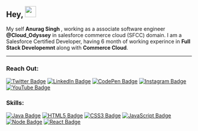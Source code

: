 <h2 align="left">Hey, <img src="https://raw.githubusercontent.com/MartinHeinz/MartinHeinz/master/wave.gif" width="30px"></h2>
<p>My self <b> Anurag Singh </b>, working as a associate software engineer <b>@Cloud_Odyssey</b> in salesforce commerce cloud (SFCC) domain. I am a Salesforce Certified Developer, having 6 month of working experince in <b> Full Stack Developemnt </b> along with <b> Commerce Cloud</b>.</p>

<hr>
<h3 align="left">Reach Out: </h3>

[![Twitter Badge](https://img.shields.io/badge/Twitter-Profile-informational?style=flat&logo=twitter&logoColor=white&color=1CA2F1)](https://twitter.com/anurags_me)
[![LinkedIn Badge](https://img.shields.io/badge/LinkedIn-Profile-informational?style=flat&logo=linkedin&logoColor=white&color=0D76A8)](https://www.linkedin.com/in/anuragsingh6886/)
[![CodePen Badge](https://img.shields.io/badge/CodePen-Profile-informational?style=flat&logo=codepen&logoColor=white&color=0D76A8)](https://codepen.io/anuragsingh6886)
[![Instagram Badge](https://img.shields.io/badge/Instagram-Profile-informational?style=flat&logo=instagram&logoColor=white&color=0D76A8)](https://www.instagram.com/anurags_me/)
[![YouTube Badge](https://img.shields.io/badge/YouTube-Profile-informational?style=flat&logo=youtube&logoColor=white&color=0D76A8)](https://www.youtube.com/channel/UCCdkjrdWPHdjKz3bjbpJqfg)

<h3 align="left">Skills: </h3>

[![Java Badge](https://img.shields.io/badge/Java-ED8B00?style=for-the-badge&logo=java&logoColor=white)](#)
[![HTML5 Badge](https://img.shields.io/badge/HTML5-E34F26?style=for-the-badge&logo=html5&logoColor=white)](#)
[![CSS3 Badge](https://img.shields.io/badge/CSS3-1572B6?style=for-the-badge&logo=css3&logoColor=white)](#)
[![JavaScript Badge](https://img.shields.io/badge/JavaScript-F7DF1E?style=for-the-badge&logo=javascript&logoColor=black)](#)
[![Node Badge](https://img.shields.io/badge/Node.js-43853D?style=for-the-badge&logo=node.js&logoColor=white)](#)
[![React Badge](https://img.shields.io/badge/React-20232A?style=for-the-badge&logo=react&logoColor=61DAFB)](#)

